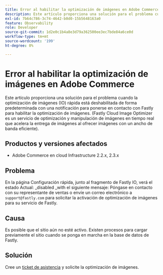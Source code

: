 ```yaml
---
title: Error al habilitar la optimización de imágenes en Adobe Commerce
description: Este artículo proporciona una solución para el problema cuando la optimización de imágenes (IO) rápida está deshabilitada de forma predeterminada con una notificación para ponerse en contacto con Fastly para habilitar la optimización de imágenes. (Fastly Cloud Image Optimizer es un servicio de optimización y manipulación de imágenes en tiempo real que acelera la entrega de imágenes al ofrecer imágenes con un ancho de banda eficiente).
exl-id: 7b64c786-3c74-4642-b0d0-15b5648163a0
feature: Observability
role: Developer
source-git-commit: 1d2e0c1b4a8e3d79a362500ee3ec7bde84a6ce0d
workflow-type: tm+mt
source-wordcount: '199'
ht-degree: 0%

---
```


# Error al habilitar la optimización de imágenes en Adobe Commerce

Este artículo proporciona una solución para el problema cuando la optimización de imágenes (IO) rápida está deshabilitada de forma predeterminada con una notificación para ponerse en contacto con Fastly para habilitar la optimización de imágenes. (Fastly Cloud Image Optimizer es un servicio de optimización y manipulación de imágenes en tiempo real que acelera la entrega de imágenes al ofrecer imágenes con un ancho de banda eficiente).

## Productos y versiones afectados

* Adobe Commerce en cloud Infrastructure 2.2.x, 2.3.x

## Problema

En la página Configuración rápida, junto al fragmento de Fastly IO, verá el estado Actual: \_disabled \_with el siguiente mensaje: Póngase en contacto con su representante de ventas o envíe un correo electrónico a `support@fastly.com` para solicitar la activación de optimización de imágenes para su servicio de Fastly.

## Causa

Es posible que el sitio aún no esté activo. Existen procesos para cargar previamente el sitio cuando se ponga en marcha en la base de datos de Fastly.

## Solución

Cree un [ticket de asistencia](/help/help-center-guide/help-center/magento-help-center-user-guide.md#submit-ticket) y solicite la optimización de imágenes.
